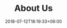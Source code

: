 ---
title: "About Us"
date: 2018-07-12T18:19:33+06:00
heading : "WE ARE LUXDOC, THE BIGGEST STUDENT ASSOCIATION IN LUXEMBOURG."
description : "We are a dynamic community of PhD candidates and early-career researchers dedicated to fostering and advancing scientific culture in Luxembourg while engaging in fun and culturally enriching activities and events. Our organization warmly welcomes all PhD candidates and early-career researchers based in Luxembourg, regardless of their field of study or institution."
expertise_title: "Our Focus"
expertise_sectors: ["Science Communication",
    "Team Building",
    "Event Organization and Management",
    "Public Engagement with Science",
    "Career Development for Researchers",
    "Interdisciplinary Research Facilitation",
    "Presentation Skills", 
    "Public Speaking",
    "Mentorship and Peer Support",
    "Ethics in Research",
    "Cross-Cultural Communication"]
---